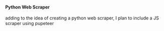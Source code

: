 #### Python Web Scraper
adding to the idea of creating a python web scraper, I plan to include a JS scraper using pupeteer